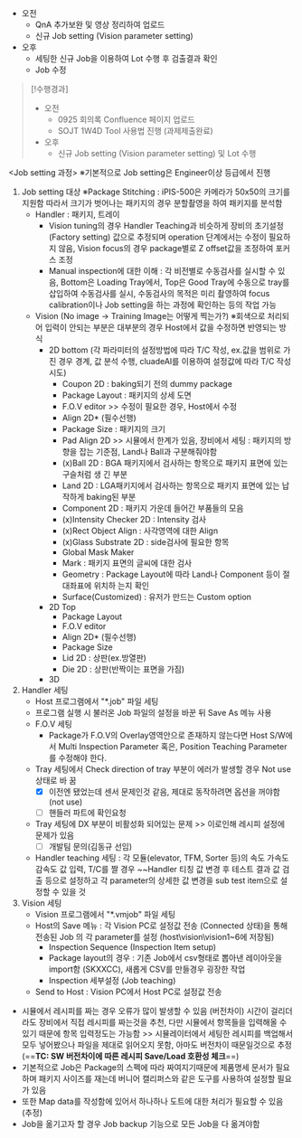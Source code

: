 - 오전
	- QnA 추가보완 및 영상 정리하여 업로드
	- 신규 Job setting (Vision parameter setting)
- 오후
	- 세팅한 신규 Job을 이용하여 Lot 수행 후 검출결과 확인
	- Job 수정

>[!수행경과]
>- 오전
>	- 0925 회의록 Confluence 페이지 업로드
>	- SOJT 1W4D Tool 사용법 진행 (과제제출완료)
>- 오후
>	- 신규 Job setting (Vision parameter setting) 및 Lot 수행

<Job setting 과정>
※기본적으로 Job setting은 Engineer이상 등급에서 진행
1. Job setting 대상
	※Package Stitching : iPIS-500은 카메라가 50x50의 크기를 지원함 따라서 크기가 벗어나는 패키지의 경우 분할촬영을 하여 패키지를 분석함
	- Handler : 패키지, 트레이
		- Vision tuning의 경우 Handler Teaching과 비슷하게 장비의 초기설정(Factory 	  setting) 값으로 추정되며 operation 단계에서는 수정이 필요하지 않음, Vision focus의 경우 package별로 Z offset값을 조정하여 포커스 조정
		- Manual inspection에 대한 이해 : 각 비전별로 수동검사를 실시할 수 있음, Bottom은 Loading Tray에서, Top은 Good Tray에 수동으로 tray를 삽입하여 수동검사를 실시, 수동검사의 목적은 미리 촬영하여 focus calibration이나 Job setting을 하는 과정에 확인하는 등의 작업 가능
	- Vision (No image -> Training Image는 어떻게 찍는가?)
	  ※회색으로 처리되어 입력이 안되는 부분은 대부분의 경우 Host에서 값을 수정하면 반영되는 방식	  
		- 2D bottom (각 파라미터의 설정방법에 따라 T/C 작성, ex.값을 범위로 가진 경우 경계, 값 분석 수행, cluadeAI를 이용하여 설정값에 따라 T/C 작성 시도)
			- Coupon 2D : baking되기 전의 dummy package
			- Package Layout : 패키지의 상세 도면
			- F.O.V editor >> 수정이 필요한 경우, Host에서 수정
			- Align 2D* (필수선행)
			- Package Size : 패키지의 크기
			- Pad Align 2D >> 시뮬에서 한계가 있음, 장비에서 세팅 : 패키지의 방향을 잡는 
			  기준점, Land나 Ball과 구분해줘야함
			- (x)Ball 2D : BGA 패키지에서 검사하는 항목으로 패키지 표면에 있는 구슬처럼 생
			  긴 부분
			- Land 2D : LGA패키지에서 검사하는 항목으로 패키지 표면에 있는 납작하게 baking된 부분
			- Component 2D : 패키지 가운데 들어간 부품들의 모음
			- (x)Intensity Checker 2D : Intensity 검사
			- (x)Rect Object Align : 사각영역에 대한 Align
			- (x)Glass Substrate 2D : side검사에 필요한 항목
			- Global Mask Maker
			- Mark : 패키지 표면의 글씨에 대한 검사
			- Geometry : Package Layout에 따라 Land나 Component 등이 절대좌표에 위치하
			  는지 확인
			- Surface(Customized) : 유저가 만드는 Custom option
		- 2D Top
			- Package Layout
			- F.O.V editor
			- Align 2D* (필수선행)
			- Package Size
			- Lid 2D : 상판(ex.방열판)
			- Die 2D : 상판(반짝이는 표면을 가짐)
		- 3D
2. Handler 세팅
	- Host 프로그램에서 "\*.job" 파일 세팅
	- 프로그램 실행 시 불러온 Job 파일의 설정을 바꾼 뒤 Save As 메뉴 사용
	- F.O.V 세팅
		- Package가 F.O.V의 Overlay영역안으로 존재하지 않는다면 Host S/W에서 Multi 
		  Inspection Parameter 혹은, Position Teaching Parameter를 수정해야 한다.
	- Tray 세팅에서 Check direction of tray 부분이 에러가 발생할 경우 Not use 상태로 바
	  꿈
	  - [x] 이전엔 됐었는데 센서 문제인것 같음, 제대로 동작하려면 옵션을 꺼야함(not use)
	  - [ ] 핸들러 파트에 확인요청
	- Tray 세팅에 DX 부분이 비활성화 되어있는 문제 >> 이로인해 레시피 설정에 문제가 있음
	  - [ ] 개발팀 문의(김동규 선임)
	- Handler teaching 세팅 : 각 모듈(elevator, TFM, Sorter 등)의 속도 가속도 감속도 값
	  입력, T/C를 짤 경우 ~~Handler 티칭 값 변경 후 테스트 결과 값 검출 등으로 설정하고 
	  각 parameter의 상세한 값 변경을 sub test item으로 설정할 수 있을 것
3. Vision 세팅
	- Vision 프로그램에서 "\*.vmjob" 파일 세팅
	- Host의 Save 메뉴 : 각 Vision PC로 설정값 전송 (Connected 상태)을 통해 전송된 Job
	  의 각 parameter를 설정 (host\vision\vision1~6에 저장됨)
		- Inspection Sequence (Inspection Item setup)
		- Package layout의 경우 : 기존 Job에서 csv형태로 뽑아낸 레이아웃을 import함
		  (SKXXCC), 새롭게 CSV를 만들경우 굉장한 작업
		- Inspection 세부설정 (Job teaching)
	- Send to Host : Vision PC에서 Host PC로 설정값 전송

- 시뮬에서 레시피를 짜는 경우 오류가 많이 발생할 수 있음 (버전차이) 시간이 걸리더라도 장비에서 직접 레시피를 짜는것을 추천, 다만 시뮬에서 항목들을 입력해올 수 있기 때문에 항목 입력정도는 가능함 >> 시뮬레이터에서 세팅한 레시피를 백업해서 모두 넣어봤으나 파일을 제대로 읽어오지 못함, 아마도 버전차이 때문일것으로 추정 (==**TC: SW 버전차이에 따른 레시피 Save/Load 호환성 체크**==)
- 기본적으로 Job은 Package의 스펙에 따라 짜여지기때문에 제품명세 문서가 필요하며 패키지 사이즈를 재는데 버니어 캘리퍼스와 같은 도구를 사용하여 설정할 필요가 있음
- 또한 Map data를 작성함에 있어서 하나하나 도트에 대한 처리가 필요할 수 있음 (추정)
- Job을 옮기고자 할 경우 Job backup 기능으로 모든 Job을 다 옮겨야함